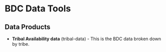 # BDC Data Tools

## Data Products

- **Tribal Availability data** (tribal-data) - This is the BDC data broken down by tribe.